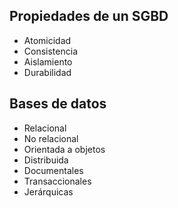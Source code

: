 ## Propiedades de un SGBD
- Atomicidad
- Consistencia
- Aislamiento
- Durabilidad
## Bases de datos
- Relacional
- No relacional
- Orientada a objetos
- Distribuida
- Documentales
- Transaccionales
- Jerárquicas


